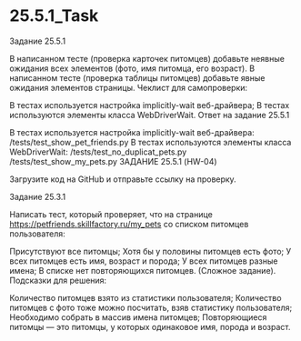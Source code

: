# 25.5.1_Task
Задание 25.5.1

В написанном тесте (проверка карточек питомцев) добавьте неявные ожидания всех элементов (фото, имя питомца, его возраст).
В написанном тесте (проверка таблицы питомцев) добавьте явные ожидания элементов страницы.
Чеклист для самопроверки:

В тестах используется настройка implicitly-wait веб-драйвера;
В тестах используются элементы класса WebDriverWait.
Ответ на задание 25.5.1

В тестах используется настройка implicitly-wait веб-драйвера:
/tests/test_show_pet_friends.py
В тестах используются элементы класса WebDriverWait:
/tests/test_no_duplicat_pets.py
/tests/test_show_my_pets.py
ЗАДАНИЕ 25.5.1 (HW-04)

Загрузите код на GitHub и отправьте ссылку на проверку.

Задание 25.3.1

Написать тест, который проверяет, что на странице https://petfriends.skillfactory.ru/my_pets со списком питомцев пользователя:

Присутствуют все питомцы;
Хотя бы у половины питомцев есть фото;
У всех питомцев есть имя, возраст и порода;
У всех питомцев разные имена;
В списке нет повторяющихся питомцев. (Сложное задание).
Подсказки для решения:

Количество питомцев взято из статистики пользователя;
Количество питомцев с фото тоже можно посчитать, взяв статистику пользователя;
Необходимо собрать в массив имена питомцев;
Повторяющиеся питомцы — это питомцы, у которых одинаковое имя, порода и возраст.
